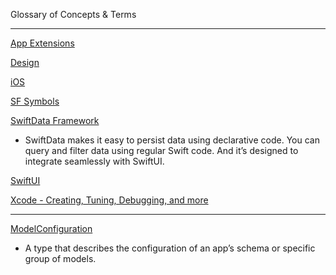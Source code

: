 Glossary of Concepts & Terms

- - - -

[App Extensions](https://developer.apple.com/app-extensions/)

[Design](https://developer.apple.com/design/)

[iOS](https://developer.apple.com/ios/)

[SF Symbols](https://developer.apple.com/sf-symbols/)

[SwiftData Framework](https://developer.apple.com/xcode/swiftdata/)

* SwiftData makes it easy to persist data using declarative code. You can query and filter data using regular Swift code. And it’s designed     to integrate seamlessly with SwiftUI.

[SwiftUI](https://developer.apple.com/xcode/swiftui/)

[Xcode - Creating, Tuning, Debugging, and more](https://developer.apple.com/documentation/xcode)

- - - -

[ModelConfiguration](https://developer.apple.com/documentation/swiftdata/modelconfiguration)
* A type that describes the configuration of an app’s schema or specific group of models.
